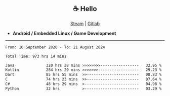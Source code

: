 <h2 align="center"> ☕ Hello </h2>

<p align="center">
  <a href="https://steamcommunity.com/id/Niforances/">Steam</a> |
  <a href="https://gitlab.com/niforances">Gitlab</a>
</p>

 - **Android / Embedded Linux / Game Development**

------

<!--START_SECTION:waka-->

```txt
From: 10 September 2020 - To: 21 August 2024

Total Time: 973 hrs 14 mins

Java              320 hrs 38 mins >>>>>>>>-----------------   32.95 %
Kotlin            284 hrs 29 mins >>>>>>>------------------   29.23 %
Dart              85 hrs 55 mins  >>-----------------------   08.83 %
C                 74 hrs 23 mins  >>-----------------------   07.64 %
C#                48 hrs 29 mins  >------------------------   04.98 %
Python            32 hrs          >------------------------   03.29 %
```

<!--END_SECTION:waka-->
